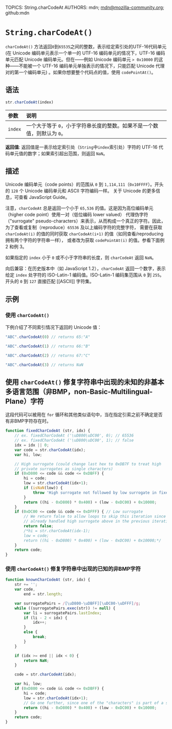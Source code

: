 TOPICS: String.charCodeAt
AUTHORS: mdn; mdn@mozilla-community.org; github:mdn

# `String.charCodeAt()`

`charCodeAt()` 方法返回`0`到`65535`之间的整数，表示给定索引处的UTF-16代码单元 (在 Unicode 编码单元表示一个单一的 UTF-16 编码单元的情况下，UTF-16
编码单元匹配 Unicode 编码单元。但在——例如 Unicode 编码单元 `> 0x10000` 的这种——不能被一个 UTF-16 编码单元单独表示的情况下，只能匹配 Unicode
代理对的第一个编码单元) 。如果你想要整个代码点的值，使用 `codePointAt()`。

## 语法

```javascript
str.charCodeAt(index)
```

| 参数 | 说明 |
| :-- | :-- |
| `index` | 一个大于等于 `0`，小于字符串长度的整数。如果不是一个数值，则默认为 `0`。|

**返回值**: 返回值是一表示给定索引处（`String`中`index`索引处）字符的 UTF-16 代码单元值的数字；如果索引超出范围，则返回 `NaN`。

## 描述

Unicode 编码单元（code points）的范围从 `0` 到 `1,114,111`（`0x10FFFF`）。开头的 `128` 个 Unicode 编码单元和 ASCII 字符编码一样。
关于 Unicode 的更多信息，可查看 JavaScript Guide。

注意，`charCodeAt` 总是返回一个小于 `65,536` 的值。这是因为高位编码单元（higher code point）使用一对（低位编码 lower valued）
代理伪字符（"surrogate" pseudo-characters）来表示，从而构成一个真正的字符。因此，为了查看或复制（reproduce）`65536` 及以上编码字符的完整字符，
需要在获取 `charCodeAt(i)` 的值的同时获取 `charCodeAt(i+1)` 的值（如同查看/reproducing 拥有两个字符的字符串一样），
或者改为获取 `codePointAt(i)` 的值。参看下面例 2 和例 3。

如果指定的 `index` 小于 `0` 或不小于字符串的长度，则 `charCodeAt` 返回 `NaN`。

向后兼容：在历史版本中（如 JavaScript 1.2），`charCodeAt` 返回一个数字，表示给定 `index` 处字符的 ISO-Latin-1 编码值。ISO-Latin-1
编码集范围从 `0` 到 `255`。开头的 `0` 到 `127` 直接匹配 [[ASCII]] 字符集。

## 示例

### 使用 `charCodeAt()`

下例介绍了不同索引情况下返回的 Unicode 值：

```javascript
"ABC".charCodeAt(0) // returns 65:"A"

"ABC".charCodeAt(1) // returns 66:"B"

"ABC".charCodeAt(2) // returns 67:"C"

"ABC".charCodeAt(3) // returns NaN
```

## 使用 `charCodeAt()` 修复字符串中出现的未知的非基本多语言范围（非BMP，non-Basic-Multilingual-Plane）字符

这段代码可以被用在 `for` 循环和其他类似语句中，当在指定引索之前不确定是否有非BMP字符存在时。

```javascript
function fixedCharCodeAt (str, idx) {
    // ex. fixedCharCodeAt ('\uD800\uDC00', 0); // 65536
    // ex. fixedCharCodeAt ('\uD800\uDC00', 1); // false
    idx = idx || 0;
    var code = str.charCodeAt(idx);
    var hi, low;

    // High surrogate (could change last hex to 0xDB7F to treat high
    // private surrogates as single characters)
    if (0xD800 <= code && code <= 0xDBFF) {
        hi = code;
        low = str.charCodeAt(idx+1);
        if (isNaN(low)) {
            throw 'High surrogate not followed by low surrogate in fixedCharCodeAt()';
        }
        return ((hi - 0xD800) * 0x400) + (low - 0xDC00) + 0x10000;
    }
    if (0xDC00 <= code && code <= 0xDFFF) { // Low surrogate
        // We return false to allow loops to skip this iteration since should have
        // already handled high surrogate above in the previous iteration
        return false;
        /*hi = str.charCodeAt(idx-1);
        low = code;
        return ((hi - 0xD800) * 0x400) + (low - 0xDC00) + 0x10000;*/
    }
    return code;
}
```

### 使用 `charCodeAt()` 修复字符串中出现的已知的非BMP字符

```javascript
function knownCharCodeAt (str, idx) {
    str += '';
    var code,
        end = str.length;

    var surrogatePairs = /[\uD800-\uDBFF][\uDC00-\uDFFF]/g;
    while ((surrogatePairs.exec(str)) != null) {
        var li = surrogatePairs.lastIndex;
        if (li - 2 < idx) {
            idx++;
        }
        else {
            break;
        }
    }

    if (idx >= end || idx < 0) {
        return NaN;
    }

    code = str.charCodeAt(idx);

    var hi, low;
    if (0xD800 <= code && code <= 0xDBFF) {
        hi = code;
        low = str.charCodeAt(idx+1);
        // Go one further, since one of the "characters" is part of a surrogate pair
        return ((hi - 0xD800) * 0x400) + (low - 0xDC00) + 0x10000;
    }
    return code;
}
```
